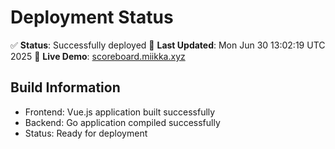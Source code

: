 # Deployment Status

✅ **Status**: Successfully deployed
📅 **Last Updated**: Mon Jun 30 13:02:19 UTC 2025
🔗 **Live Demo**: [scoreboard.miikka.xyz](https://scoreboard.miikka.xyz)

## Build Information
- Frontend: Vue.js application built successfully
- Backend: Go application compiled successfully
- Status: Ready for deployment
